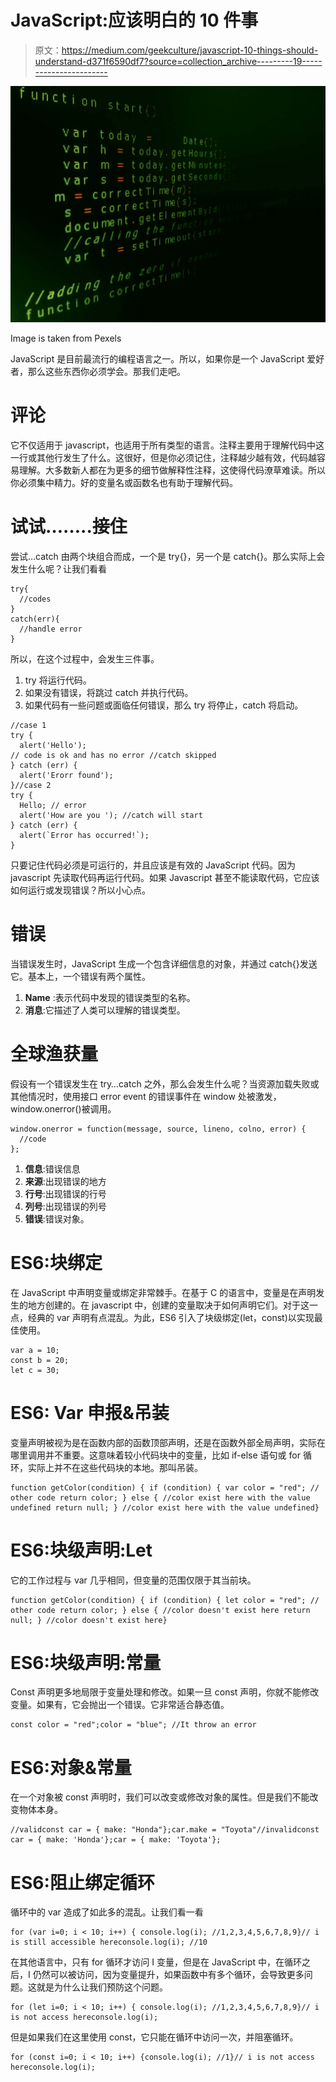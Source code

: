 # JavaScript:应该明白的 10 件事

> 原文：<https://medium.com/geekculture/javascript-10-things-should-understand-d371f6590df7?source=collection_archive---------19----------------------->

![](img/3389595379321b9a23d43598bd27b906.png)

Image is taken from Pexels

JavaScript 是目前最流行的编程语言之一。所以，如果你是一个 JavaScript 爱好者，那么这些东西你必须学会。那我们走吧。

# **评论**

它不仅适用于 javascript，也适用于所有类型的语言。注释主要用于理解代码中这一行或其他行发生了什么。这很好，但是你必须记住，注释越少越有效，代码越容易理解。大多数新人都在为更多的细节做解释性注释，这使得代码潦草难读。所以你必须集中精力。好的变量名或函数名也有助于理解代码。

# **试试……..接住**

尝试…catch 由两个块组合而成，一个是 try{}，另一个是 catch{}。那么实际上会发生什么呢？让我们看看

```
try{
  //codes
}
catch(err){
  //handle error
}
```

所以，在这个过程中，会发生三件事。

1.  try 将运行代码。
2.  如果没有错误，将跳过 catch 并执行代码。
3.  如果代码有一些问题或面临任何错误，那么 try 将停止，catch 将启动。

```
//case 1
try {
  alert('Hello');
// code is ok and has no error //catch skipped
} catch (err) {
  alert('Erorr found');
}//case 2
try {
  Hello; // error
  alert('How are you '); //catch will start
} catch (err) {
  alert(`Error has occurred!`);
}
```

只要记住代码必须是可运行的，并且应该是有效的 JavaScript 代码。因为 javascript 先读取代码再运行代码。如果 Javascript 甚至不能读取代码，它应该如何运行或发现错误？所以小心点。

# **错误**

当错误发生时，JavaScript 生成一个包含详细信息的对象，并通过 catch{}发送它。基本上，一个错误有两个属性。

1.  **Name** :表示代码中发现的错误类型的名称。
2.  **消息**:它描述了人类可以理解的错误类型。

# **全球渔获量**

假设有一个错误发生在 try…catch 之外，那么会发生什么呢？当资源加载失败或其他情况时，使用接口 error event 的错误事件在 window 处被激发，window.onerror()被调用。

```
window.onerror = function(message, source, lineno, colno, error) {      
  //code 
};
```

1.  **信息**:错误信息
2.  **来源**:出现错误的地方
3.  **行号**:出现错误的行号
4.  **列号**:出现错误的列号
5.  **错误**:错误对象。

# **ES6:块绑定**

在 JavaScript 中声明变量或绑定非常棘手。在基于 C 的语言中，变量是在声明发生的地方创建的。在 javascript 中，创建的变量取决于如何声明它们。对于这一点，经典的 var 声明有点混乱。为此，ES6 引入了块级绑定(let，const)以实现最佳使用。

```
var a = 10;
const b = 20;
let c = 30;
```

# **ES6: Var 申报&吊装**

变量声明被视为是在函数内部的函数顶部声明，还是在函数外部全局声明，实际在哪里调用并不重要。这意味着较小代码块中的变量，比如 if-else 语句或 for 循环，实际上并不在这些代码块的本地。那叫吊装。

```
function getColor(condition) { if (condition) { var color = "red"; // other code return color; } else { //color exist here with the value undefined return null; } //color exist here with the value undefined}
```

# **ES6:块级声明:Let**

它的工作过程与 var 几乎相同，但变量的范围仅限于其当前块。

```
function getColor(condition) { if (condition) { let color = "red"; // other code return color; } else { //color doesn't exist here return null; } //color doesn't exist here}
```

# ES6:块级声明:**常量**

Const 声明更多地局限于变量处理和修改。如果一旦 const 声明，你就不能修改变量。如果有，它会抛出一个错误。它非常适合静态值。

```
const color = "red";color = "blue"; //It throw an error
```

# **ES6:对象&常量**

在一个对象被 const 声明时，我们可以改变或修改对象的属性。但是我们不能改变物体本身。

```
//validconst car = { make: "Honda"};car.make = "Toyota"//invalidconst car = { make: 'Honda'};car = { make: 'Toyota'};
```

# **ES6:阻止绑定循环**

循环中的 var 造成了如此多的混乱。让我们看一看

```
for (var i=0; i < 10; i++) { console.log(i); //1,2,3,4,5,6,7,8,9}// i is still accessible hereconsole.log(i); //10
```

在其他语言中，只有 for 循环才访问 I 变量，但是在 JavaScript 中，在循环之后，I 仍然可以被访问，因为变量提升，如果函数中有多个循环，会导致更多问题。这就是为什么让我们预防这个问题。

```
for (let i=0; i < 10; i++) { console.log(i); //1,2,3,4,5,6,7,8,9}// i is not access hereconsole.log(i);
```

但是如果我们在这里使用 const，它只能在循环中访问一次，并阻塞循环。

```
for (const i=0; i < 10; i++) {console.log(i); //1}// i is not access hereconsole.log(i);
```